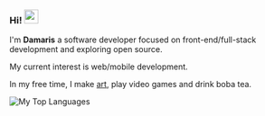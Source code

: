 ### Hi! <img src="https://emojis.slackmojis.com/emojis/images/1702669548/82398/oh_waveq.gif" width="25"/> 

I'm **Damaris** a software developer focused on front-end/full-stack development and exploring open source.

My current interest is web/mobile development.

In my free time, I make [art](https://sheezy.art/dpoppe7), play video games and drink boba tea.


![My Top Languages](https://github-readme-stats.vercel.app/api/top-langs/?username=dpoppe7&layout=compact&langs_count=10&hide=shaderlab)
<!--
**dpoppe7/dpoppe7** is a ✨ _special_ ✨ repository because its `README.md` (this file) appears on your GitHub profile.

Here are some ideas to get you started:

- 🔭 I’m currently working on ...
- 🌱 I’m currently learning ...
- 👯 I’m looking to collaborate on ...
- 🤔 I’m looking for help with ...
- 💬 Ask me about ...
- 📫 How to reach me: ...
- 😄 Pronouns: ...
- ⚡ Fun fact: ...
-->
